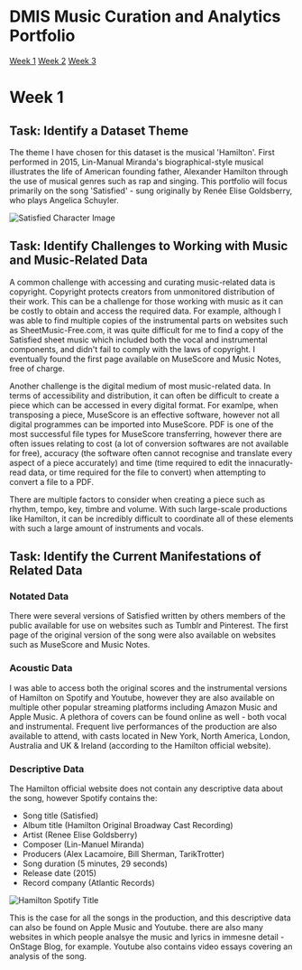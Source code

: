 # DMIS Music Curation and Analytics Portfolio

[Week 1](week1.md)
[Week 2](week2.md)
[Week 3](week3.md)

# Week 1
  
## Task: Identify a Dataset Theme

The theme I have chosen for this dataset is the musical 'Hamilton'. First performed in 2015, Lin-Manual Miranda's biographical-style musical illustrates the life of American founding father, Alexander Hamilton through the use of musical genres such as rap and singing. This portfolio will focus primarily on the song 'Satisfied' - sung originally by Renée Elise Goldsberry, who plays Angelica Schuyler.

![Satisfied Character Image](https://github.com/user-attachments/assets/fd26e0a9-a460-49d8-b14c-3201bd5dc32a)

## Task: Identify Challenges to Working with Music and Music-Related Data

A common challenge with accessing and curating music-related data is copyright. Copyright protects creators from unmonitored distribution of their work. This can be a challenge for those working with music as it can be costly to obtain and access the required data. For example, although I was able to find multiple copies of the instrumental parts on websites such as SheetMusic-Free.com, it was quite difficult for me to find a copy of the Satisfied sheet music which included both the vocal and instrumental components, and didn't fail to comply with the laws of copyright. I eventually found the first page available on MuseScore and Music Notes, free of charge. 

Another challenge is the digital medium of most music-related data. In terms of accessibility and distribution, it can often be difficult to create a piece which can be accessed in every digital format. For examlpe, when transposing a piece, MuseScore is an effective software, however not all digital programmes can be imported into MuseScore. PDF is one of the most successful file types for MuseScore transferring, however there are often issues relating to cost (a lot of conversion softwares are not available for free), accuracy (the software often cannot recognise and translate every aspect of a piece accurately) and time (time required to edit the innacuratly-read data, or time required for the file to convert) when attempting to convert a file to a PDF.

There are multiple factors to consider when creating a piece such as rhythm, tempo, key, timbre and volume. With such large-scale productions like Hamilton, it can be incredibly difficult to coordinate all of these elements with such a large amount of instruments and vocals.

## Task: Identify the Current Manifestations of Related Data

### Notated Data

There were several versions of Satisfied written by others members of the public available for use on websites such as Tumblr and Pinterest. The first page of the original version of the song were also available on websites such as MuseScore and Music Notes.

### Acoustic Data

I was able to access both the original scores and the instrumental versions of Hamilton on Spotify and Youtube, however they are also available on multiple other popular streaming platforms including Amazon Music and Apple Music. A plethora of covers can be found online as well - both vocal and instrumental. Frequent live performances of the production are also available to attend, with casts located in New York, North America, London, Australia and UK & Ireland (according to the Hamilton official website).

### Descriptive Data

The Hamilton official website does not contain any descriptive data about the song, however Spotify contains the:
- Song title (Satisfied)
- Album title (Hamilton Original Broadway Cast Recording)
- Artist (Renee Elise Goldsberry)
- Composer (Lin-Manuel Miranda)
- Producers (Alex Lacamoire, Bill Sherman, TarikTrotter)
- Song duration (5 minutes, 29 seconds)
- Release date (2015)
- Record company (Atlantic Records)

![Hamilton Spotify Title](https://github.com/user-attachments/assets/b184b2b3-3233-4899-a126-1fc95204a99e)

This is the case for all the songs in the production, and this descriptive data can also be found on Apple Music and Youtube. there are also many websites in which people analsye the music and lyrics in immesne detail - OnStage Blog, for example. Youtube also contains video essays covering an analysis of the song.
